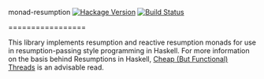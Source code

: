 monad-resumption [![Hackage Version](http://img.shields.io/hackage/v/monad-resumption.svg)](https://hackage.haskell.org/package/monad-resumption)
[![Build Status](https://travis-ci.org/igraves/monad-resumption.svg?branch=master)](https://travis-ci.org/igraves/monad-resumption)


=================

This library implements resumption and reactive resumption monads for use in resumption-passing style programming in Haskell.  For more information on the basis behind Resumptions in Haskell, [Cheap (But Functional) Threads](http://people.cs.missouri.edu/~harrisonwl/drafts/CheapThreads.pdf) is an advisable read.
